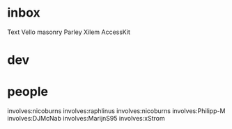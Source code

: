 # inbox

Text
Vello
masonry
Parley
Xilem
AccessKit

# dev



# people

involves:nicoburns
involves:raphlinus
involves:nicoburns
involves:Philipp-M
involves:DJMcNab
involves:MarijnS95
involves:xStrom





